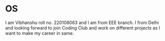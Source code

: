 # OS
I am Vibhanshu roll no. 220108063 and I am from EEE branch.
I from Delhi and looking forward to join Coding Club and work on different projects as I want to make my career in same.
